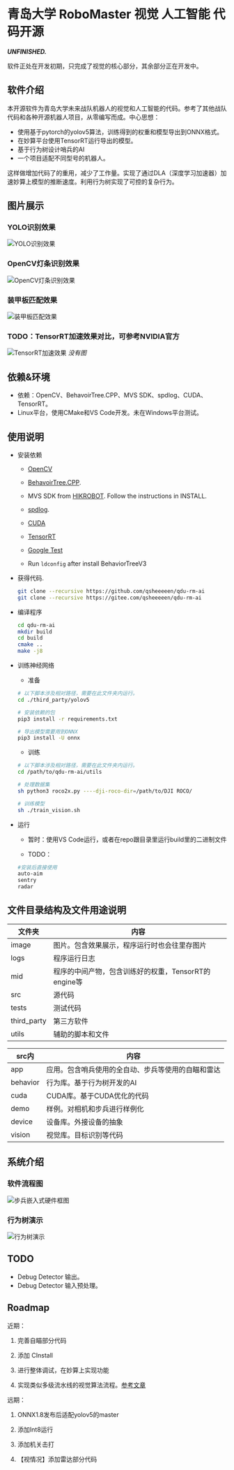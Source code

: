 # 青岛大学 RoboMaster 视觉 人工智能 代码开源

***UNFINISHED.***

软件正处在开发初期，只完成了视觉的核心部分，其余部分正在开发中。

## 软件介绍

本开源软件为青岛大学未来战队机器人的视觉和人工智能的代码。参考了其他战队代码和各种开源机器人项目，从零编写而成。中心思想：

- 使用基于pytorch的yolov5算法，训练得到的权重和模型导出到ONNX格式。
- 在妙算平台使用TensorRT运行导出的模型。
- 基于行为树设计哨兵的AI
- 一个项目适配不同型号的机器人。

这样做增加代码了的重用，减少了工作量。实现了通过DLA（深度学习加速器）加速妙算上模型的推断速度。利用行为树实现了可控的复杂行为。

## 图片展示

### YOLO识别效果

![YOLO识别效果](./image/test_yolo.jpg?raw=true "YOLO识别效果")

### OpenCV灯条识别效果

![OpenCV灯条识别效果](./image/test_bars.jpg?raw=true "OpenCV灯条识别效果")

### 装甲板匹配效果

![装甲板匹配效果](./image/test_armor.jpg?raw=true "装甲板匹配效果")

### TODO：TensorRT加速效果对比，可参考NVIDIA官方

![TensorRT加速效果](./image/compare.jpg?raw=true "TensorRT加速效果")
*没有图*

## 依赖&环境

- 依赖：OpenCV、BehavoirTree.CPP、MVS SDK、spdlog、CUDA、TensorRT。
- Linux平台，使用CMake和VS Code开发。未在Windows平台测试。

## 使用说明

- 安装依赖

  - [OpenCV](https://docs.opencv.org/4.4.0/d7/d9f/tutorial_linux_install.html)

  - [BehavoirTree.CPP](https://github.com/BehaviorTree/BehaviorTree.CPP).

  - MVS SDK from [HIKROBOT](https://www.hikrobotics.com/service/download/0/0). Follow the instructions in INSTALL.

  - [spdlog](https://github.com/gabime/spdlog).

  - [CUDA](https://developer.nvidia.com/cuda-downloads)

  - [TensorRT](https://docs.nvidia.com/deeplearning/tensorrt/install-guide/index.html)

  - [Google Test](https://github.com/google/googletest)

  - Run `ldconfig` after install BehaviorTreeV3

- 获得代码.

  ```sh
  git clone --recursive https://github.com/qsheeeeen/qdu-rm-ai
  git clone --recursive https://gitee.com/qsheeeeen/qdu-rm-ai
  
  ```

- 编译程序

  ```sh
  cd qdu-rm-ai
  mkdir build
  cd build
  cmake ..
  make -j8
  ```

- 训练神经网络

  - 准备

  ```sh
  # 以下脚本涉及相对路径，需要在此文件夹内运行。
  cd ./third_party/yolov5

  # 安装依赖的包
  pip3 install -r requirements.txt

  # 导出模型需要用到ONNX
  pip3 install -U onnx
  ```

  - 训练

  ```sh
  # 以下脚本涉及相对路径，需要在此文件夹内运行。
  cd /path/to/qdu-rm-ai/utils

  # 处理数据集
  sh python3 roco2x.py ----dji-roco-dir=/path/to/DJI ROCO/

  # 训练模型
  sh ./train_vision.sh
  ```

- 运行
  - 暂时：使用VS Code运行，或者在repo跟目录里运行build里的二进制文件

  - TODO：

  ```sh
  #安装后直接使用
  auto-aim
  sentry
  radar
  ```

## 文件目录结构及文件用途说明

| 文件夹      | 内容                                                 |
| ----------- | ---------------------------------------------------- |
| image       | 图片。包含效果展示，程序运行时也会往里存图片         |
| logs        | 程序运行日志                                         |
| mid         | 程序的中间产物，包含训练好的权重，TensorRT的engine等 |
| src         | 源代码                                               |
| tests       | 测试代码                                             |
| third_party | 第三方软件                                           |
| utils       | 辅助的脚本和文件                                     |

| src内    | 内容                                               |
| -------- | -------------------------------------------------- |
| app      | 应用。包含哨兵使用的全自动、步兵等使用的自瞄和雷达 |
| behavior | 行为库。基于行为树开发的AI                         |
| cuda     | CUDA库。基于CUDA优化的代码                         |
| demo     | 样例。对相机和步兵进行样例化                       |
| device   | 设备库。外接设备的抽象                             |
| vision   | 视觉库。目标识别等代码                             |

## 系统介绍

### 软件流程图

![步兵嵌入式硬件框图](./image/视觉程序框图.png?raw=true "步兵嵌入式硬件框图")

### 行为树演示

![行为树演示](./image/行为树演示.png?raw=true "行为树演示")

## TODO

- Debug Detector 输出。
- Debug Detector 输入预处理。

## Roadmap

近期：

1. 完善自瞄部分代码

1. 添加 CInstall

1. 进行整体调试，在妙算上实现功能

1. 实现类似多级流水线的视觉算法流程。[参考文章](https://opencv.org/hybrid-cv-dl-pipelines-with-opencv-4-4-g-api/)

远期：

1. ONNX1.8发布后适配yolov5的master

1. 添加Int8运行

1. 添加机关击打

1. 【视情况】添加雷达部分代码
